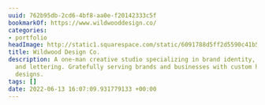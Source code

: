 ```yaml
---
uuid: 762b95db-2cd6-4bf8-aa0e-f20142333c5f
bookmarkOf: https://www.wildwooddesign.co/
categories:
- portfolio
headImage: http://static1.squarespace.com/static/6091788d5ff2d5590c41b5d5/t/62144326736f4413502083b1/1645495080502/WDC-Social-Sharing-Image.jpg?format=1500w
title: Wildwood Design Co.
description: A one-man creative studio specializing in brand identity, illustration
  and lettering. Gratefully serving brands and businesses with custom hand crafted
  designs.
tags: []
date: 2022-06-13 16:07:09.931779133 +00:00
---
```

